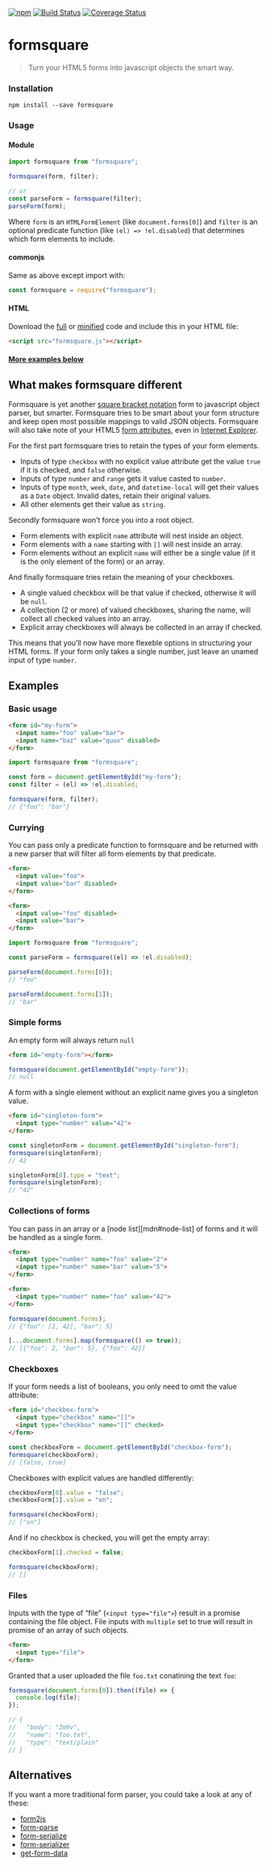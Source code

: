 [![npm](https://img.shields.io/npm/v/formsquare.svg)](https://www.npmjs.com/package/formsquare)
[![Build Status](https://travis-ci.org/runarberg/formsquare.svg?branch=master)](https://travis-ci.org/runarberg/formsquare)
[![Coverage Status](https://coveralls.io/repos/github/runarberg/formsquare/badge.svg)](https://coveralls.io/github/runarberg/formsquare)

formsquare
==========

> Turn your HTML5 forms into javascript objects the smart way.

### Installation

```
npm install --save formsquare
```

### Usage

#### Module

```js
import formsquare from "formsquare";

formsquare(form, filter);

// or
const parseForm = formsquare(filter);
parseForm(form);
```

Where `form` is an `HTMLFormElement` (like `document.forms[0]`) and
`filter` is an optional predicate function (like `(el) =>
!el.disabled`) that determines which form elements to include.

#### commonjs

Same as above except import with:

```js
const formsquare = require("formsquare");
```

#### HTML

Download the [full][full-code] or [minified][minified-code] code and
include this in your HTML file:

```html
<script src="formsquare.js"></script>
```

#### [More examples below](#examples)

What makes formsquare different
-------------------------------

Formsquare is yet another [square bracket notation][spec] form to
javascript object parser, but smarter. Formsquare tries to be smart
about your form structure and keep open most possible mappings to
valid JSON objects. Formsquare will also take note of your HTML5 [form
attributes][mdn/input#attr-form], even in [Internet
Explorer][caniuse#form-attribute].

For the first part formsquare tries to retain the types of your form
elements.

* Inputs of type `checkbox` with no explicit value attribute get the
  value `true` if it is checked, and `false` otherwise.
* Inputs of type `number` and `range` gets it value casted to `number`.
* Inputs of type `month`, `week`, `date`, and `datetime-local` will
  get their values as a `Date` object. Invalid dates, retain their
  original values.
* All other elements get their value as `string`.

Secondly formsquare won’t force you into a root object.

* Form elements with explicit `name` attribute will nest inside an
  object.
* Form elements with a `name` starting with `[]` will nest inside an
  array.
* Form elements without an explicit `name` will either be a single
  value (if it is the only element of the form) or an array.

And finally formsquare tries retain the meaning of your checkboxes.

* A single valued checkbox will be that value if checked, otherwise it
  will be `null`.
* A collection (2 or more) of valued checkboxes, sharing the name,
  will collect all checked values into an array.
* Explicit array checkboxes will always be collected in an array if
  checked.

This means that you’ll now have more flexeble options in structuring
your HTML forms. If your form only takes a single number, just leave
an unamed input of type `number`.

Examples
--------

### Basic usage

```html
<form id="my-form">
  <input name="foo" value="bar">
  <input name="baz" value="quux" disabled>
</form>
```

```js
import formsquare from "formsquare";

const form = document.getElementById("my-form");
const filter = (el) => !el.disabled;

formsquare(form, filter);
// {"foo": "bar"}
```

### Currying

You can pass only a predicate function to formsquare and be returned
with a new parser that will filter all form elements by that
predicate.

```html
<form>
  <input value="foo">
  <input value="bar" disabled>
</form>

<form>
  <input value="foo" disabled>
  <input value="bar">
</form>
```

```js
import formsquare from "formsquare";

const parseForm = formsquare((el) => !el.disabled);

parseForm(document.forms[0]);
// "foo"

parseForm(document.forms[1]);
// "bar"
```

### Simple forms

An empty form will always return `null`

```html
<form id="empty-form"></form>
```

```js
formsquare(document.getElementById("empty-form"));
// null
```

A form with a single element without an explicit name gives you a
singleton value.

```html
<form id="singleton-form">
  <input type="number" value="42">
</form>
```

```js
const singletonForm = document.getElementById("singleton-form");
formsquare(singletonForm);
// 42

singletonForm[0].type = "text";
formsquare(singletonForm);
// "42"
```

### Collections of forms

You can pass in an array or a [node list][mdn#node-list] of forms and
it will be handled as a single form.

```html
<form>
  <input type="number" name="foo" value="2">
  <input type="number" name="bar" value="5">
</form>

<form>
  <input type="number" name="foo" value="42">
</form>
```

```js
formsquare(document.forms);
// {"foo": [2, 42], "bar": 5}

[...document.forms].map(formsquare(() => true));
// [{"foo": 2, "bar": 5}, {"foo": 42}]
```

### Checkboxes

If your form needs a list of booleans, you only need to omit the value
attribute:

```html
<form id="checkbox-form">
  <input type="checkbox" name="[]">
  <input type="checkbox" name="[]" checked>
</form>
```

```js
const checkboxForm = document.getElementById("checkbox-form");
formsquare(checkboxForm);
// [false, true]
```

Checkboxes with explicit values are handled differently:

```js
checkboxForm[0].value = "false";
checkboxForm[1].value = "on";

formsquare(checkboxForm);
// ["on"]
```

And if no checkbox is checked, you will get the empty array:

```js
checkboxForm[1].checked = false;

formsquare(checkboxForm);
// []
```

### Files

Inputs with the type of “file” (`<input type="file">`) result in a
promise containing the file object. File inputs with `multiple` set to
true will result in promise of an array of such objects.

```html
<form>
  <input type="file">
</form>
```

Granted that a user uploaded the file `foo.txt` conatining the text
`foo`:

```js
formsquare(document.forms[0]).then((file) => {
  console.log(file);
});

// {
//   "body": "Zm9v",
//   "name": "foo.txt",
//   "type": "text/plain"
// }
```

Alternatives
------------

If you want a more traditional form parser, you could take a look at
any of these:

* [form2js](https://www.npmjs.com/package/form2js)
* [form-parse](https://www.npmjs.com/package/form-parse)
* [form-serialize](https://www.npmjs.com/package/form-serialize)
* [form-serializer](https://www.npmjs.com/package/form-serializer)
* [get-form-data](https://www.npmjs.com/package/get-form-data)

[full-code]: https://raw.githubusercontent.com/runarberg/formsquare/dist/dist/formsquare.js
[minified-code]: https://raw.githubusercontent.com/runarberg/formsquare/dist/dist/formsquare.min.js

[caniuse#form-attribute]: http://caniuse.com/#feat=form-attribute
[mdn/input#attr-form]: https://developer.mozilla.org/en-US/docs/Web/HTML/Element/input#attr-form
[mdn/node-list]: https://developer.mozilla.org/en-US/docs/Web/API/NodeList
[spec]: https://www.w3.org/TR/html-json-forms/
